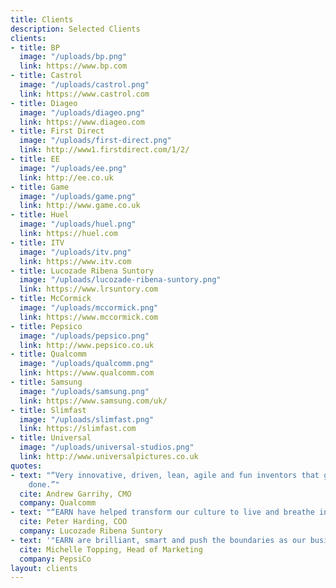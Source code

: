 ```yaml
---
title: Clients
description: Selected Clients
clients:
- title: BP
  image: "/uploads/bp.png"
  link: https://www.bp.com
- title: Castrol
  image: "/uploads/castrol.png"
  link: https://www.castrol.com
- title: Diageo
  image: "/uploads/diageo.png"
  link: https://www.diageo.com
- title: First Direct
  image: "/uploads/first-direct.png"
  link: http://www1.firstdirect.com/1/2/
- title: EE
  image: "/uploads/ee.png"
  link: http://ee.co.uk
- title: Game
  image: "/uploads/game.png"
  link: http://www.game.co.uk
- title: Huel
  image: "/uploads/huel.png"
  link: https://huel.com
- title: ITV
  image: "/uploads/itv.png"
  link: https://www.itv.com
- title: Lucozade Ribena Suntory
  image: "/uploads/lucozade-ribena-suntory.png"
  link: https://www.lrsuntory.com
- title: McCormick
  image: "/uploads/mccormick.png"
  link: https://www.mccormick.com
- title: Pepsico
  image: "/uploads/pepsico.png"
  link: http://www.pepsico.co.uk
- title: Qualcomm
  image: "/uploads/qualcomm.png"
  link: https://www.qualcomm.com
- title: Samsung
  image: "/uploads/samsung.png"
  link: https://www.samsung.com/uk/
- title: Slimfast
  image: "/uploads/slimfast.png"
  link: https://slimfast.com
- title: Universal
  image: "/uploads/universal-studios.png"
  link: http://www.universalpictures.co.uk
quotes:
- text: "“Very innovative, driven, lean, agile and fun inventors that get the job
    done.”"
  cite: Andrew Garrihy, CMO
  company: Qualcomm
- text: "“EARN have helped transform our culture to live and breathe innovative thinking”"
  cite: Peter Harding, COO
  company: Lucozade Ribena Suntory
- text: '"EARN are brilliant, smart and push the boundaries as our business partners."'
  cite: Michelle Topping, Head of Marketing
  company: PepsiCo
layout: clients
---
```


